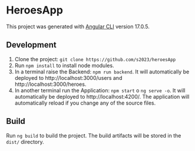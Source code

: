 # HeroesApp
This project was generated with [Angular CLI](https://github.com/angular/angular-cli) version 17.0.5.


## Development
1. Clone the project: ```git clone https://github.com/s2023/heroesApp```
2. Run ```npm install``` to install node modules.
3. In a terminal raise the Backend: ```npm run backend```. It will automatically be deployed to http://localhost:3000/users and http://localhost:3000/heroes.
4. In another terminal run the Application: ```npm start``` o ```ng serve -o```. It will automatically be deployed to http://localhost:4200/. The application will automatically reload if you change any of the source files.

## Build

Run `ng build` to build the project. The build artifacts will be stored in the `dist/` directory.
